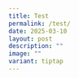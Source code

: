 ```yaml
---
title: Test
permalink: /test/
date: 2025-03-10
layout: post
description: ""
image: ""
variant: tiptap
---
```

